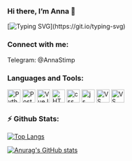 <h3>Hi there, I’m Anna 👋</h3>

[![Typing SVG](https://readme-typing-svg.herokuapp.com?font=&size=25&duration=4000&color=DA69AC&vCenter=true&width=1000&height=50&lines=%F0%9F%94%AD+I'm+a+beginner+Data+Analyst!)](https://git.io/typing-svg)

<h3 margin="0 0 5px 0">Connect with me:</h3>
<p>Telegram: @AnnaStimp</p>

<h3 margin="10px 0 5px 0">Languages and Tools:</h3>
<div>
        <a href="https://www.python.org/community/logos/"><img width="30px" height="30px" src="https://upload.wikimedia.org/wikipedia/commons/thumb/c/c3/Python-logo-notext.svg/2048px-Python-logo-notext.svg.png" alt="Python"></a>
  <a href="https://www.postgresql.org/"><img width="30px" height="30px" src="https://upload.wikimedia.org/wikipedia/commons/thumb/2/29/Postgresql_elephant.svg/640px-Postgresql_elephant.svg.png" alt="PostgreeSQL"></a>
        <a href="https://vuejs.org/index.html"><img width="30px" height="30px" src="https://upload.wikimedia.org/wikipedia/commons/thumb/9/95/Vue.js_Logo_2.svg/2367px-Vue.js_Logo_2.svg.png" alt="VueJs"></a>
  <img width="30px" height="30px" src="https://www.w3.org/html/logo/downloads/HTML5_Badge_512.png" alt="HTML">
        <img width="30px" height="30px" src="https://upload.wikimedia.org/wikipedia/commons/thumb/6/62/CSS3_logo.svg/800px-CSS3_logo.svg.png" alt="css">
        <img width="30px" height="30px" src="https://cdn.worldvectorlogo.com/logos/javascript-1.svg" alt="js">
        <a href="https://code.visualstudio.com/"><img width="30px" height="30px" src="https://seeklogo.com/images/V/visual-studio-code-logo-284BC24C39-seeklogo.com.png" alt="VS Code"></a>
        <a href="https://ubuntu.com/"><img width="30px" height="30px" src="https://upload.wikimedia.org/wikipedia/commons/thumb/a/ab/Logo-ubuntu_cof-orange-hex.svg/1200px-Logo-ubuntu_cof-orange-hex.svg.png" alt="VS Code"></a>
    </div>

<h3 margin="10px 0 5px 0">⚡ Github Stats:</h3>

[![Top Langs](https://github-readme-stats.vercel.app/api/top-langs/?username=AnnaStimp&layout=compact&theme=omni&hide=scss,css)](https://github.com/anuraghazra/github-readme-stats)

[![Anurag's GitHub stats](https://github-readme-stats.vercel.app/api?username=AnnaStimp&theme=omni)](https://github.com/anuraghazra/github-readme-stats)

<!--
**AnnaStimp/AnnaStimp** is a ✨ _special_ ✨ repository because its `README.md` (this file) appears on your GitHub profile.

Here are some ideas to get you started:

- 🔭 I’m currently working on ...
- 🌱 I’m currently learning ...
- 👯 I’m looking to collaborate on ...
- 🤔 I’m looking for help with ...
- 💬 Ask me about ...
- 📫 How to reach me: ...
- 😄 Pronouns: ...
- ⚡ Fun fact: ...
-->
